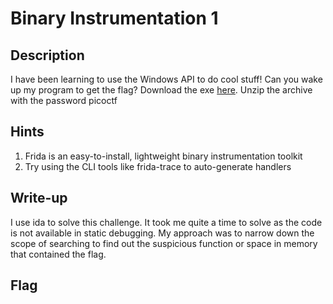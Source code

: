 # Binary Instrumentation 1
## Description
I have been learning to use the Windows API to do cool stuff! Can you wake up my program to get the flag?
Download the exe [here](https://challenge-files.picoctf.net/c_verbal_sleep/c71239e2890bd0008ff9c1da986438d276e7a96ba123cb3bc7b04d5a3de27fe7/bininst1.zip). 
Unzip the archive with the password picoctf

## Hints
1. Frida is an easy-to-install, lightweight binary instrumentation toolkit
2. Try using the CLI tools like frida-trace to auto-generate handlers

## Write-up
I use ida to solve this challenge. It took me quite a time to solve as the code is not available in static debugging. My approach was to narrow down the scope of searching
to find out the suspicious function or space in memory that contained the flag.
## Flag
